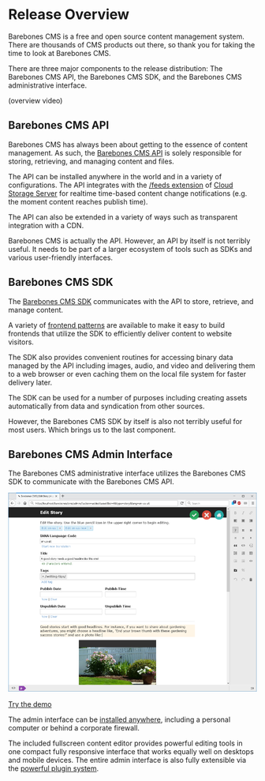 Release Overview
================

Barebones CMS is a free and open source content management system.  There are thousands of CMS products out there, so thank you for taking the time to look at Barebones CMS.

There are three major components to the release distribution:  The Barebones CMS API, the Barebones CMS SDK, and the Barebones CMS administrative interface.

(overview video)

Barebones CMS API
-----------------

Barebones CMS has always been about getting to the essence of content management.  As such, the [Barebones CMS API](https://github.com/cubiclesoft/barebones-cms-docs/blob/master/api.md) is solely responsible for storing, retrieving, and managing content and files.

The API can be installed anywhere in the world and in a variety of configurations.  The API integrates with the [/feeds extension](https://github.com/cubiclesoft/cloud-storage-server-ext-feeds) of [Cloud Storage Server](https://github.com/cubiclesoft/cloud-storage-server) for realtime time-based content change notifications (e.g. the moment content reaches publish time).

The API can also be extended in a variety of ways such as transparent integration with a CDN.

Barebones CMS is actually the API.  However, an API by itself is not terribly useful.  It needs to be part of a larger ecosystem of tools such as SDKs and various user-friendly interfaces.

Barebones CMS SDK
-----------------

The [Barebones CMS SDK](https://github.com/cubiclesoft/barebones-cms-docs/blob/master/sdk.md) communicates with the API to store, retrieve, and manage content.

A variety of [frontend patterns](https://github.com/cubiclesoft/barebones-cms-docs/blob/master/frontend-patterns.md) are available to make it easy to build frontends that utilize the SDK to efficiently deliver content to website visitors.

The SDK also provides convenient routines for accessing binary data managed by the API including images, audio, and video and delivering them to a web browser or even caching them on the local file system for faster delivery later.

The SDK can be used for a number of purposes including creating assets automatically from data and syndication from other sources.

However, the Barebones CMS SDK by itself is also not terribly useful for most users.  Which brings us to the last component.

Barebones CMS Admin Interface
-----------------------------

The Barebones CMS administrative interface utilizes the Barebones CMS SDK to communicate with the Barebones CMS API.

![Screenshot of the Barebones CMS administrative interface](https://github.com/cubiclesoft/barebones-cms-docs/blob/master/images/admin_interface_screenshot.png?raw=true "Barebones CMS administrative interface")

[Try the demo](http://barebonescms.com/demo/)

The admin interface can be [installed anywhere](https://github.com/cubiclesoft/barebones-cms-docs/blob/master/docs/install.md), including a personal computer or behind a corporate firewall.

The included fullscreen content editor provides powerful editing tools in one compact fully responsive interface that works equally well on desktops and mobile devices.  The entire admin interface is also fully extensible via the [powerful plugin system](https://github.com/cubiclesoft/barebones-cms-docs/blob/master/docs/creating-extensions.md).
